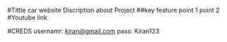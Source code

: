 #Tittle
car website
Discription about Project
##key  feature
point 1
point 2
#Youtube link

#CREDS
usernamr: kiran@gmail.com
pass: Kiran123
